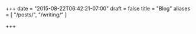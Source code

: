 +++
date = "2015-08-22T06:42:21-07:00"
draft = false
title = "Blog"
aliases = [
    "/posts/",
    "/writing/"
]

+++
